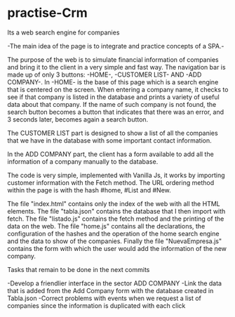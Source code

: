 # practise-Crm
Its a web search engine for companies

-The main idea of the page is to integrate and practice concepts of a SPA.-

The purpose of the web is to simulate financial information of companies and bring it to the client in a very simple and fast way.
The navigation bar is made up of only 3 buttons: -HOME-, -CUSTOMER LIST- AND -ADD COMPANY-.
In -HOME- is the base of this page which is a search engine that is centered on the screen. When entering a company name, it checks to see if that company is listed in the database and prints a variety of useful data about that company. If the name of such company is not found, the search button becomes a button that indicates that there was an error, and 3 seconds later, becomes again a search button.

The CUSTOMER LIST part is designed to show a list of all the companies that we have in the database with some important contact information.

In the ADD COMPANY part, the client has a form available to add all the information of a company manually to the database.

The code is very simple, implemented with Vanilla Js, it works by importing customer information with the Fetch method.
The URL ordering method within the page is with the hash #home, #List and #New.

The file "index.html" contains only the index of the web with all the HTML elements.
The file "tabla.json" contains the database that I then import with fetch.
The file "listado.js" contains the fetch method and the printing of the data on the web.
The file "home.js" contains all the declarations, the configuration of the hashes and the operation of the home search engine and the data to show of the companies.
Finally the file "NuevaEmpresa.js" contains the form with which the user would add the information of the new company.


Tasks that remain to be done in the next commits

-Develop a friendlier interface in the sector ADD COMPANY
-Link the data that is added from the Add Company form with the database created in Tabla.json
-Correct problems with events when we request a list of companies since the information is duplicated with each click
